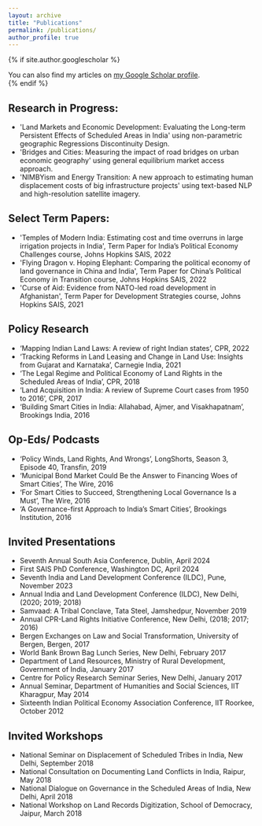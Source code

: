 ```yaml
---
layout: archive
title: "Publications"
permalink: /publications/
author_profile: true
---
```


{% if site.author.googlescholar %}
  <div class="wordwrap">You can also find my articles on <a href="{{site.author.googlescholar}}">my Google Scholar profile</a>.</div>
{% endif %}



## Research in Progress:
* 'Land Markets and Economic Development: Evaluating the Long-term Persistent Effects of Scheduled Areas
in India' using non-parametric geographic Regressions Discontinuity Design.
* 'Bridges and Cities: Measuring the impact of road bridges on urban economic geography' using general equilibrium market access approach.
* 'NIMBYism and Energy Transition: A new approach to estimating human displacement costs of big
infrastructure projects' using text-based NLP and high-resolution satellite imagery.

## Select Term Papers:
* 'Temples of Modern India: Estimating cost and time overruns in large irrigation projects in India', Term
Paper for India’s Political Economy Challenges course, Johns Hopkins SAIS, 2022
* 'Flying Dragon v. Hoping Elephant: Comparing the political economy of land governance in China and India', Term
Paper for China’s Political Economy in Transition course, Johns Hopkins SAIS, 2022
* 'Curse of Aid: Evidence from NATO-led road development in Afghanistan', Term Paper for Development
Strategies course, Johns Hopkins SAIS, 2021


## Policy Research
* ‘Mapping Indian Land Laws: A review of right Indian states’, CPR, 2022
* ‘Tracking Reforms in Land Leasing and Change in Land Use: Insights from Gujarat and Karnataka’,
Carnegie India, 2021
* ‘The Legal Regime and Political Economy of Land Rights in the Scheduled Areas of India’, CPR, 2018
* ‘Land Acquisition in India: A review of Supreme Court cases from 1950 to 2016’, CPR, 2017
* ‘Building Smart Cities in India: Allahabad, Ajmer, and Visakhapatnam’, Brookings India, 2016

## Op-Eds/ Podcasts
* ‘Policy Winds, Land Rights, And Wrongs’, LongShorts, Season 3, Episode 40, Transfin, 2019
* ‘Municipal Bond Market Could Be the Answer to Financing Woes of Smart Cities’, The Wire, 2016
* ‘For Smart Cities to Succeed, Strengthening Local Governance Is a Must’, The Wire, 2016
* ‘A Governance-first Approach to India’s Smart Cities’, Brookings Institution, 2016

## Invited Presentations
* Seventh Annual South Asia Conference, Dublin, April 2024
* First SAIS PhD Conference, Washington DC, April 2024
* Seventh India and Land Development Conference (ILDC), Pune, November 2023
* Annual India and Land Development Conference (ILDC), New Delhi, (2020; 2019; 2018)
* Samvaad: A Tribal Conclave, Tata Steel, Jamshedpur, November 2019
* Annual CPR-Land Rights Initiative Conference, New Delhi, (2018; 2017; 2016)
* Bergen Exchanges on Law and Social Transformation, University of Bergen, Bergen, 2017
* World Bank Brown Bag Lunch Series, New Delhi, February 2017
* Department of Land Resources, Ministry of Rural Development, Government of India, January 2017
* Centre for Policy Research Seminar Series, New Delhi, January 2017
* Annual Seminar, Department of Humanities and Social Sciences, IIT Kharagpur, May 2014
* Sixteenth Indian Political Economy Association Conference, IIT Roorkee, October 2012

## Invited Workshops
* National Seminar on Displacement of Scheduled Tribes in India, New Delhi, September 2018
* National Consultation on Documenting Land Conflicts in India, Raipur, May 2018
* National Dialogue on Governance in the Scheduled Areas of India, New Delhi, April 2018
* National Workshop on Land Records Digitization, School of Democracy, Jaipur, March 2018
